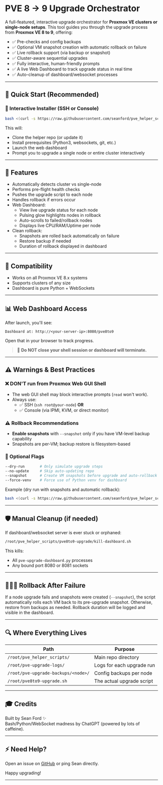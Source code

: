 # PVE 8 → 9 Upgrade Orchestrator

A full-featured, interactive upgrade orchestrator for **Proxmox VE clusters or single-node setups**. This tool guides you through the upgrade process from **Proxmox VE 8 to 9**, offering:

- ✅ Pre-checks and config backups
- ✅ Optional VM snapshot creation with automatic rollback on failure
- ✅ Live rollback support (via backup or snapshot)
- ✅ Cluster-aware sequential upgrades
- ✅ Fully interactive, human-friendly prompts
- ✅ A live Web Dashboard to track upgrade status in real time
- ✅ Auto-cleanup of dashboard/websocket processes

---

## 🚀 Quick Start (Recommended)
### 🔗 Interactive Installer (SSH or Console)
```bash
bash <(curl -s https://raw.githubusercontent.com/seanford/pve_helper_scripts/main/pve8to9-upgrade/pve-upgrade-orchestrator.sh)
```
This will:
- Clone the helper repo (or update it)
- Install prerequisites (Python3, websockets, git, etc.)
- Launch the web dashboard
- Prompt you to upgrade a single node or entire cluster interactively

---

## 🔧 Features
- Automatically detects cluster vs single-node
- Performs pre-flight health checks
- Pushes the upgrade script to each node
- Handles rollback if errors occur
- Web Dashboard:
  - View live upgrade status for each node
  - Pulsing glow highlights nodes in rollback
  - Auto-scrolls to failed/rollback nodes
  - Displays live CPU/RAM/Uptime per node
- Clean rollback:
  - Snapshots are rolled back automatically on failure
  - Restore backup if needed
  - Duration of rollback displayed in dashboard

---

## 📅 Compatibility
- Works on all Proxmox VE 8.x systems
- Supports clusters of any size
- Dashboard is pure Python + WebSockets

---

## 📊 Web Dashboard Access
After launch, you'll see:
```
Dashboard at: http://<your-server-ip>:8080/pve8to9
```
Open that in your browser to track progress.

> 🚫 **Do NOT close your shell session or dashboard will terminate.**

---

## ⚠️ Warnings & Best Practices

### ❌ **DON'T run from Proxmox Web GUI Shell**
- The web GUI shell may block interactive prompts (`read` won't work).
- Always use:
  - ✅ SSH (`ssh root@your-node`) **OR**
  - ✅ Console (via IPMI, KVM, or direct monitor)

### ⚠️ Rollback Recommendations
- **Enable snapshots** with `--snapshot` only if you have VM-level backup capability
- Snapshots are per-VM; backup restore is filesystem-based

### 🚧 Optional Flags
```bash
--dry-run       # Only simulate upgrade steps
--no-update     # Skip auto-updating repo
--snapshot      # Create VM snapshots before upgrade and auto-rollback on failure
--force-venv    # Force use of Python venv for dashboard
```
Example (dry run with snapshots and automatic rollback):
```bash
bash <(curl -s https://raw.githubusercontent.com/seanford/pve_helper_scripts/main/pve8to9-upgrade/pve-upgrade-orchestrator.sh) --dry-run --snapshot
```

---

## 🛡️ Manual Cleanup (if needed)
If dashboard/websocket server is ever stuck or orphaned:
```bash
/root/pve_helper_scripts/pve8to9-upgrade/kill-dashboard.sh
```
This kills:
- All `pve-upgrade-dashboard.py` processes
- Any bound port 8080 or 8081 sockets

---

## 🧍🏼‍⚖️ Rollback After Failure
If a node upgrade fails and snapshots were created (`--snapshot`), the script automatically rolls each VM back to its pre-upgrade snapshot. Otherwise, restore from backups as needed. Rollback duration will be logged and visible in the dashboard.

---

## 🔍 Where Everything Lives
| Path                                   | Purpose                       |
|----------------------------------------|-------------------------------|
| `/root/pve_helper_scripts/`            | Main repo directory          |
| `/root/pve-upgrade-logs/`              | Logs for each upgrade run   |
| `/root/pve-upgrade-backups/<node>/`    | Config backups per node     |
| `/root/pve8to9-upgrade.sh`             | The actual upgrade script   |

---

## 🎓 Credits
Built by Sean Ford ✨  
Bash/Python/WebSocket madness by ChatGPT (powered by lots of caffeine).

---

## ⚡ Need Help?
Open an issue on [GitHub](https://github.com/seanford/pve_helper_scripts/issues) or ping Sean directly.

Happy upgrading!

---
